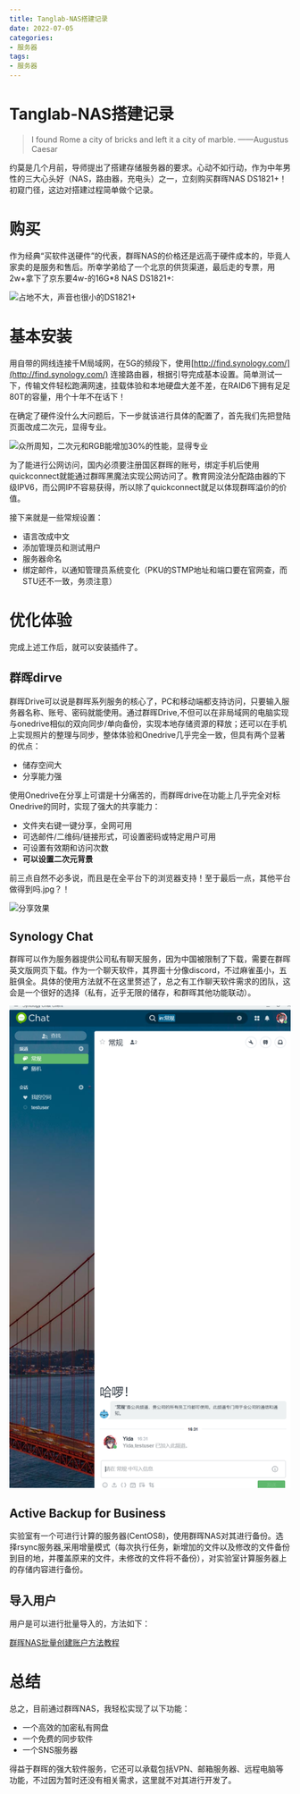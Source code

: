 ```yaml
---
title: Tanglab-NAS搭建记录
date: 2022-07-05
categories:
- 服务器
tags:
- 服务器
---
```


# Tanglab-NAS搭建记录

> I found Rome a city of bricks and left it a city of marble. ——Augustus Caesar

约莫是几个月前，导师提出了搭建存储服务器的要求。心动不如行动，作为中年男性的三大心头好（NAS，路由器，充电头）之一，立刻购买群晖NAS DS1821+！初窥门径，这边对搭建过程简单做个记录。

<!--more-->

# 购买

作为经典“买软件送硬件”的代表，群晖NAS的价格还是远高于硬件成本的，毕竟人家卖的是服务和售后。所幸学弟给了一个北京的供货渠道，最后走的专票，用2w+拿下了京东要4w-的16G*8 NAS DS1821+:

![占地不大，声音也很小的DS1821+](https://raw.githubusercontent.com/DF-Master/yidapicbed/main/2022/2022070501.png)

# 基本安装

用自带的网线连接千M局域网，在5G的频段下，使用[http://find.synology.com/](http://find.synology.com/) 连接路由器，根据引导完成基本设置。简单测试一下，传输文件轻松跑满网速，挂载体验和本地硬盘大差不差，在RAID6下拥有足足80T的容量，用个十年不在话下！

在确定了硬件没什么大问题后，下一步就该进行具体的配置了，首先我们先把登陆页面改成二次元，显得专业。

![众所周知，二次元和RGB能增加30%的性能，显得专业](https://raw.githubusercontent.com/DF-Master/yidapicbed/main/2022/2022070502.png)


为了能进行公网访问，国内必须要注册国区群晖的账号，绑定手机后使用quickconnect就能通过群晖黑魔法实现公网访问了。教育网没法分配路由器的下级IPV6，而公网IP不容易获得，所以除了quickconnect就足以体现群晖溢价的价值。

接下来就是一些常规设置：

- 语言改成中文
- 添加管理员和测试用户
- 服务器命名
- 绑定邮件，以通知管理员系统变化（PKU的STMP地址和端口要在官网查，而STU还不一致，务须注意）

# 优化体验

完成上述工作后，就可以安装插件了。

## 群晖dirve

群晖Drive可以说是群晖系列服务的核心了，PC和移动端都支持访问，只要输入服务器名称、账号、密码就能使用。通过群晖Drive,不但可以在非局域网的电脑实现与onedrive相似的双向同步/单向备份，实现本地存储资源的释放；还可以在手机上实现照片的整理与同步，整体体验和Onedrive几乎完全一致，但具有两个显著的优点：

- 储存空间大
- 分享能力强

使用Onedrive在分享上可谓是十分痛苦的，而群晖drive在功能上几乎完全对标Onedrive的同时，实现了强大的共享能力：

- 文件夹右键一键分享，全网可用
- 可选邮件/二维码/链接形式，可设置密码或特定用户可用
- 可设置有效期和访问次数
- **可以设置二次元背景**

前三点自然不必多说，而且是在全平台下的浏览器支持！至于最后一点，其他平台做得到吗.jpg？！

![分享效果](https://raw.githubusercontent.com/DF-Master/yidapicbed/main/2022/2022070503.png)

## ****Synology Chat****

群晖可以作为服务器提供公司私有聊天服务，因为中国被限制了下载，需要在群晖英文版网页下载。作为一个聊天软件，其界面十分像discord，不过麻雀虽小，五脏俱全。具体的使用方法就不在这里赘述了，总之有工作聊天软件需求的团队，这会是一个很好的选择（私有，近乎无限的储存，和群晖其他功能联动）。

![聊天界面](https://raw.githubusercontent.com/DF-Master/yidapicbed/main/2022/2022070504.png)


## Active Backup for Business

实验室有一个可进行计算的服务器(CentOS8)，使用群晖NAS对其进行备份。选择rsync服务器,采用增量模式（每次执行任务，新增加的文件以及修改的文件备份到目的地，并覆盖原来的文件，未修改的文件将不备份），对实验室计算服务器上的存储内容进行备份。

## 导入用户

用户是可以进行批量导入的，方法如下：

[群晖NAS批量创建账户方法教程](https://zhuanlan.zhihu.com/p/153361563)

# 总结

总之，目前通过群晖NAS，我轻松实现了以下功能：

- 一个高效的加密私有网盘
- 一个免费的同步软件
- 一个SNS服务器

得益于群晖的强大软件服务，它还可以承载包括VPN、邮箱服务器、远程电脑等功能，不过因为暂时还没有相关需求，这里就不对其进行开发了。